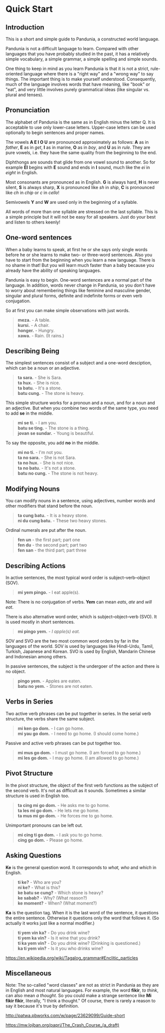Quick Start
===========

Introduction
------------

This is a short and simple guide to Pandunia, a constructed world language.

Pandunia is not a difficult language to learn. Compared with other languages that you have probably studied in the past, it has a relatively simple vocabulary, a simple grammar, a simple spelling and simple sounds.

One thing to keep in mind as you learn Pandunia is that it is not a strict, rule-oriented language where there is a "right way" and a "wrong way" to say things. The important thing is to make yourself understood. Consequently, much of the language involves words that have meaning, like "book" or "eat", and very little involves purely grammatical ideas (like singular vs. plural and tenses).


Pronunciation
-------------

The alphabet of Pandunia is the same as in English minus the letter Q. It is acceptable to use only lower-case letters. Upper-case letters can be used optionally to begin sentences and proper names.

The vowels **A E I O U** are pronounced approximately as follows: **A** as in _father_, **E** as in _get_, **I** as in marine, **O** as in _boy_, and **U** as in _rule_. They are pure vowels, i.e. they have the same quality from the beginning to the end.

Diphthongs are sounds that glide from one vowel sound to another. So for example **EI** begins with **E** sound and ends in **I** sound, much like the _ei_ in _eight_ in English.

Most consonants are pronounced as in English. **G** is always hard, **H** is never silent, **S** is always sharp, **X** is pronounced like _sh_ in _ship_, **C** is pronounced like _ch_ in _chip_ or _c_ in _cello_!

Semivowels **Y** and **W** are used only in the beginning of a syllable.

All words of more than one syllable are stressed on the last syllable. This is a simple principle but it will not be easy for all speakers. Just do your best and listen to others keenly!



One-word sentences
------------------

When a baby learns to speak, at first he or she says only single words before he or she learns to make two- or three-word sentences. Also you have to start from the beginning when you learn a new language. There is no shame in that! But you will learn much faster than a baby because you already have the ability of speaking languages.

Pandunia is easy to begin. One-word sentences are a normal part of the language. In addition, words never change in Pandunia, so you don't have to worry about remembering things like feminine and masculine gender, singular and plural forms, definite and indefinite forms or even verb conjugation.

So at first you can make simple observations with just words.

> **meza.** - A table.  
> **kursi.** - A chair.  
> **honger.** - Hungry.  
> **xawa.** - Rain. (It rains.)


Describing Being
----------------

The simplest sentences consist of a subject and a one-word desciption, which can be a noun or an adjective.

> **ta sara.** - She is Sara.  
> **ta hux.** - She is nice.  
> **ta batu.** - It's a stone.  
> **batu cung.** - The stone is heavy.

This simple structure works for a pronoun and a noun, and for a noun and an adjective. But when you combine two words of the same type, you need to add **se** in the middle.

> **mi se ti.** - I am you.  
> **batu se ting.** - The stone is a thing.  
> **jovan se sundar.** - Young is beautiful.

To say the opposite, you add **no** in the middle.

> **mi no ti.** - I'm not you.  
> **ta no sara.** - She is not Sara.  
> **ta no hux.** - She is not nice.  
> **ta no batu.** - It's not a stone.  
> **batu no cung.** - The stone is not heavy.


Modifying Nouns
---------------

You can modify nouns in a sentence, using adjectives, number words and other modifiers that stand before the noun.

> **ta cung batu.** - It is a heavy stone.  
> **ni du cung batu.** - These two heavy stones.

Ordinal numerals are put after the noun.

> **fen un** - the first part; part one  
> **fen du** - the second part; part two  
> **fen san** - the third part; part three


Describing Actions
------------------

In active sentences, the most typical word order is subject–verb–object (SOV).

> **mi yem pingo.** - I eat apple(s).

Note: There is no conjugation of verbs. **Yem** can mean _eats_, _ate_ and _will eat_.

There is also alternative word order, which is subject–object–verb (SVO). It is used mostly in short sentences.

> **mi pingo yem.** - _I apple(s) eat._

SOV and SVO are the two most common word orders by far in the languages of the world. SOV is used by languages like Hindi-Urdu, Tamil, Turkish, Japanese and Korean. SVO is used by English, Mandarin Chinese and Indonesian among others.

In passive sentences, the subject is the undergoer of the action and there is no object.

> **pingo yem.** - Apples are eaten.  
> **batu no yem.** - Stones are not eaten.


Verbs in Series
---------------

Two active verb phrases can be put together in series. In the serial verb structure, the verbs share the same subject.

> **mi ken go dom.** - I can go home.  
> **mi yau go dom.** - I need to go home. (I should come home.)

Passive and active verb phrases can be put together too.

> **mi mus go dom.** - I must go home. (I am forced to go home.)  
> **mi les go dom.** - I may go home. (I am allowed to go home.)


Pivot Structure
---------------

In the pivot structure, the object of the first verb functions as the subject of the second verb. It's not as difficult  as it sounds. Sometimes a similar structure is used in English too.

> **ta cing mi go dom.** - He asks me to go home.  
> **ta les mi go dom.** - He lets me go home.  
> **ta mus mi go dom.** - He forces me to go home.

Unimportant pronouns can be left out.

> **mi cing ti go dom.** - I ask you to go home.  
> **cing go dom.** - Please go home.


Asking Questions
----------------

**Ke** is the general question word. It corresponds to _what, who_ and _which_ in English.

> **ti ke?** - Who are you?  
> **ni ke?** - What is this?  
> **ke batu se cung?** - Which stone is heavy?  
> **ke sabab?** - Why? (What reason?)  
> **ke moment?** - When? (What moment?)

**Ka** is the question tag. When it is the last word of the sentence, it questions the entire sentence. Otherwise it questions only the word that follows it. (So actually it works just like a normal modifier.)

> **ti yem vin ka?** - Do you drink wine?  
> **ti yem ka vin?** - Is it wine that you drink?  
> **ti ka yem vin?** - Do you _drink_ wine? (Drinking is questioned.)  
> **ka ti yem vin?** - Is it you who drinks wine?

https://en.wikipedia.org/wiki/Tagalog_grammar#Enclitic_particles


Miscellaneous
-------------

Note: The so-called "word classes" are not as strict in Pandunia as they are in English and most natural languages. For example, the word **fikir**, _to think_, can also mean _a thought_. So you could make a strange sentence like **Mi fikir fikir**, literally, "I think a thought." Of course, there is rarely a reason to say it because it's true by definition.



http://patwa.pbworks.com/w/page/23629099/Guide-short

https://mw.lojban.org/papri/The_Crash_Course_(a_draft)
